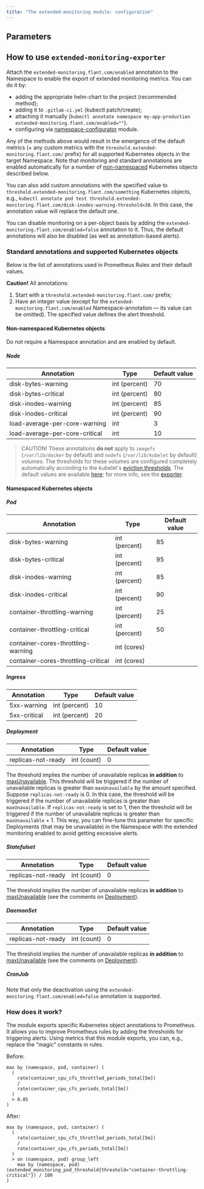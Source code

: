```yaml
---
title: "The extended-monitoring module: configuration"
---
```


## Parameters

<!-- SCHEMA -->

## How to use `extended-monitoring-exporter`

Attach the `extended-monitoring.flant.com/enabled` annotation to the Namespace to enable the export of extended monitoring metrics. You can do it by:
- adding the appropriate helm-chart to the project (recommended method);
- adding it to `.gitlab-ci.yml` (kubectl patch/create);
- attaching it manually (`kubectl annotate namespace my-app-production extended-monitoring.flant.com/enabled=""`).
- configuring via [namespace-configurator](/en/documentation/v1/modules/600-namespace-configurator/) module.

Any of the methods above would result in the emergence of the default metrics (+ any custom metrics with the `threshold.extended-monitoring.flant.com/` prefix) for all supported Kubernetes objects in the target Namespace. Note that monitoring and standard annotations are enabled automatically for a number of [non-namespaced](#non-namespaced-kubernetes-objects) Kubernetes objects described below.

You can also add custom annotations with the specified value to `threshold.extended-monitoring.flant.com/something` Kubernetes objects, e.g., `kubectl annotate pod test threshold.extended-monitoring.flant.com/disk-inodes-warning-threshold=30`.
In this case, the annotation value will replace the default one.

You can disable monitoring on a per-object basis by adding the `extended-monitoring.flant.com/enabled=false` annotation to it. Thus, the default annotations will also be disabled (as well as annotation-based alerts).

### Standard annotations and supported Kubernetes objects

Below is the list of annotations used in Prometheus Rules and their default values.

**Caution!** All annotations:
1. Start with a `threshold.extended-monitoring.flant.com/` prefix;
2. Have an integer value (except for the `extended-monitoring.flant.com/enabled` Namespace-annotation — its value can be omitted). The specified value defines the alert threshold.

#### Non-namespaced Kubernetes objects

Do not require a Namespace annotation and are enabled by default.

##### Node

| Annotation                              | Type          | Default value  |
|-----------------------------------------|---------------|----------------|
| disk-bytes-warning                      | int (percent) | 70             |
| disk-bytes-critical                     | int (percent) | 80             |
| disk-inodes-warning                     | int (percent) | 85             |
| disk-inodes-critical                    | int (percent) | 90             |
| load-average-per-core-warning           | int           | 3              |
| load-average-per-core-critical          | int           | 10             |

> CAUTION! These annotations **do not** apply to `imagefs` (`/var/lib/docker` by default) and `nodefs` (`/var/lib/kubelet` by default) volumes.
The thresholds for these volumes are configured completely automatically according to the kubelet's [eviction thresholds](https://kubernetes.io/docs/tasks/administer-cluster/out-of-resource/).
The default values are available [here](https://github.com/kubernetes/kubernetes/blob/743e4fba6339237cc8d5c11413f76ea54b4cc3e8/pkg/kubelet/apis/config/v1beta1/defaults_linux.go#L22-L27); for more info, see the [exporter](https://github.com/deckhouse/deckhouse/blob/main/modules/340-monitoring-kubernetes/images/kubelet-eviction-thresholds-exporter/loop).

#### Namespaced Kubernetes objects

##### Pod

| Annotation                              | Type          | Default value  |
|-----------------------------------------|---------------|----------------|
| disk-bytes-warning                      | int (percent) | 85             |
| disk-bytes-critical                     | int (percent) | 95             |
| disk-inodes-warning                     | int (percent) | 85             |
| disk-inodes-critical                    | int (percent) | 90             |
| container-throttling-warning            | int (percent) | 25             |
| container-throttling-critical           | int (percent) | 50             |
| container-cores-throttling-warning      | int (cores)   |                |
| container-cores-throttling-critical     | int (cores)   |                |

##### Ingress

| Annotation             | Type          | Default value |
|------------------------|---------------|---------------|
| 5xx-warning            | int (percent) | 10            |
| 5xx-critical           | int (percent) | 20            |

##### Deployment

| Annotation             | Type          | Default value |
|------------------------|---------------|---------------|
| replicas-not-ready     | int (count)   | 0             |

The threshold implies the number of unavailable replicas **in addition** to [maxUnavailable](https://kubernetes.io/docs/concepts/workloads/controllers/deployment/#max-unavailable). This threshold will be triggered if the number of unavailable replicas is greater than `maxUnavailable` by the amount specified. Suppose `replicas-not-ready` is 0. In this case, the threshold will be triggered if the number of unavailable replicas is greater than `maxUnavailable`. If `replicas-not-ready` is set to 1, then the threshold will be triggered if the number of unavailable replicas is greater than `maxUnavailable` + 1. This way, you can fine-tune this parameter for specific Deployments (that may be unavailable) in the Namespace with the extended monitoring enabled to avoid getting excessive alerts.

##### Statefulset

| Annotation             | Type          | Default value |
|------------------------|---------------|---------------|
| replicas-not-ready     | int (count)   | 0             |

The threshold implies the number of unavailable replicas **in addition** to [maxUnavailable](https://kubernetes.io/docs/concepts/workloads/controllers/deployment/#max-unavailable) (see the comments on [Deployment](#deployment)).

##### DaemonSet

| Annotation             | Type          | Default value |
|------------------------|---------------|---------------|
| replicas-not-ready     | int (count)   | 0             |

The threshold implies the number of unavailable replicas **in addition** to [maxUnavailable](https://kubernetes.io/docs/concepts/workloads/controllers/deployment/#max-unavailable) (see the comments on [Deployment](#deployment)).

##### CronJob

Note that only the deactivation using the `extended-monitoring.flant.com/enabled=false` annotation is supported.

### How does it work?

The module exports specific Kubernetes object annotations to Prometheus. It allows you to improve Prometheus rules by adding the thresholds for triggering alerts.
Using metrics that this module exports, you can, e.g., replace the "magic" constants in rules.

Before:

```
max by (namespace, pod, container) (
  (
    rate(container_cpu_cfs_throttled_periods_total[5m])
    /
    rate(container_cpu_cfs_periods_total[5m])
  )
  > 0.85
)
```

After:

```
max by (namespace, pod, container) (
  (
    rate(container_cpu_cfs_throttled_periods_total[5m])
    /
    rate(container_cpu_cfs_periods_total[5m])
  )
  > on (namespace, pod) group_left
    max by (namespace, pod) (extended_monitoring_pod_threshold{threshold="container-throttling-critical"}) / 100
)
```
